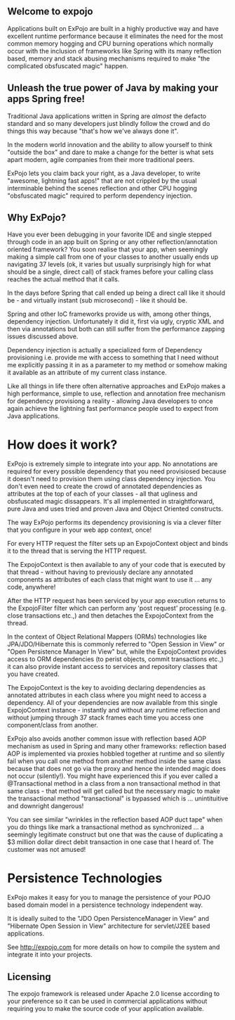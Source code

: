 Welcome to expojo
------------------

Applications built on ExPojo are built in a highly productive way and have excellent runtime performance because it eliminates the need for the most common memory hogging and CPU burning operations which normally occur with the inclusion of frameworks like Spring with its many reflection based, memory and stack abusing mechanisms required to make "the complicated obsfuscated magic" happen.

Unleash the true power of Java by making your apps Spring free!
-------------------

Traditional Java applications written in Spring are *almost* the defacto standard and so many developers just blindly follow the crowd and do things this way because "that's how we've always done it".

In the modern world innovation and the ability to allow yourself to think "outside the box" and dare to make a change for the better is what sets apart modern, agile companies from their more traditional peers.

ExPojo lets you claim back your right, as a Java developer, to write "awesome, lightning fast apps!" that are not crippled by the usual interminable behind the scenes reflection and other CPU hogging "obsfuscated magic" required to perform dependency injection.

Why ExPojo?
-----------

Have you ever been debugging in your favorite IDE and single stepped through code in an app built on Spring or any other reflection/annotation oriented framework? You soon realise that your app, when seemingly making a simple call from one of your classes to another usually ends up navigating 37 levels (ok, it varies but usually surprisingly high for what should be a single, direct call)  of stack frames before your calling class reaches the actual method that it calls.

In the days before Spring that call ended up being a direct call like it should be - and virtually instant (sub microsecond) - like it should be.

Spring and other IoC frameworks provide us with, among other things, dependency injection. Unfortunately it did it, first via ugly, cryptic XML and then via annotations but both can still suffer from the performance zapping issues discussed above.

Dependency injection is actually a specialized form of Dependency provisioning i.e. provide me with access to something that I need without me explicitly passing it in as a parameter to my method or somehow making it available as an attribute of my current class instance.

Like all things in life there often alternative approaches and ExPojo makes a high performance, simple to use, reflection and annotation free mechanism for dependency provisiong a reality - allowing Java developers to once again achieve the lightning fast performance people used to expect from Java applications.

# How does it work?

ExPojo is extremely simple to integrate into your app. No annotations are required for every possible dependency that you need provisiosed because it doesn't need to provision them using class dependency injection. You don't even need to create the crowd of annotated dependencies as attributes at the top of each of your classes - all that ugliness and obsfuscated magic dissappears. It's all implemented in straightforward, pure Java and uses tried and proven Java and Object Oriented constructs.

The way ExPojo performs its dependency provisioning is via a clever filter that you configure in your web app context, once!

For every HTTP request the filter sets up an ExpojoContext object and binds it to the thread that is serving the HTTP request.

The ExpojoContext is then available to any of your code that is executed by that thread - without having to previously declare any annotated components as attributes of each class that might want to use it ... any code, anywhere!

After the HTTP request has been serviced by your app execution returns to the ExpojoFilter filter which can perform any 'post request' processing (e.g. close transactions etc.,) and then detaches the ExpojoContext from the thread.

In the context of Object Relational Mappers (ORMs) technologies like JPA/JDO/Hibernate this is commonly referred to "Open Session in View" or "Open Persistence Manager In View" but, while the ExpojoContext provides access to ORM dependencies (to perist objects, commit transactions etc.,) it can also provide instant access to services and repository classes that you have created.

The ExpojoContext is the key to avoiding declaring dependencies as annotated attributes in each class where you might need to access a dependency. All of your dependencies are now available from this single ExpojoContext instance - instantly and without any runtime reflection and without jumping through 37 stack frames each time you access one component/class from another.

ExPojo also avoids another common issue with reflection based AOP mechanism as used in Spring and many other frameworks: reflection based AOP is implemented via proxies hobbled together at runtime and so silently fail when you call one method from another method inside the same class because that does not go via the proxy and hence the intended magic does not occur (silently!). You might have experienced this if you ever called a @Transactional method in a class from a non transactional method in that same class - that method will get called but the necessary magic to make the transactional method "transactional" is bypassed which is ... unintituitive and downright dangerous!

You can see similar "wrinkles in the reflection based AOP duct tape" when you do things like mark a transactional method as synchronized ... a seemingly legitimate construct but one that was the cause of duplicating a $3 million dollar direct debit transaction in one case that I heard of. The customer was not amused!

# Persistence Technologies
ExPojo makes it easy for you to manage the persistence of your POJO based domain model in a persistence technology independent way.

It is ideally suited to the "JDO Open PersistenceManager in View" and "Hibernate Open Session in View" architecture for servlet/J2EE based applications.

See http://expojo.com for more details on how to compile the system and integrate it into your projects.

Licensing
---------

The expojo framework is released under Apache 2.0 license according to your preference so it can be used in commercial applications without requiring you to make the source code of your application available.
